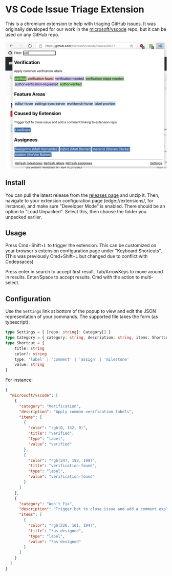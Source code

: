 # VS Code Issue Triage Extension

This is a chromium extension to help with triaging GitHub issues. It was originally developed for our work in the [microsoft/vscode](https://github.com/microsoft/vscode) repo, but it can be used on any GitHub repo.

![screenshot of extension popup](img/useage.png)

## Install

You can pull the latest release from the [releases page](https://github.com/microsoft/vscode-github-triage-extension/releases) and unzip it. Then, navigate to your extension configuration page (edge://extensions/, for instance), and make sure "Developer Mode" is enabled. There should be an option to "Load Unpacked". Select this, then choose the folder you unpacked earlier.

## Usage

Press Cmd+Shift+L to trigger the extension. This can be customized on your browser's extension configuration page under "Keyboard Shortcuts". (This was previously Cmd+Shift+L but changed due to conflict with Codepsaces)

Press enter in search to accept first result. Tab/ArrowKeys to move around in results. Enter/Space to accept results. Cmd with the action to multi-select.

## Configuration

Use the `Settings` link at bottom of the popup to view and edit the JSON representation of your commands. The supported file takes the form (as typescript):
```ts
type Settings = { [repo: string]: Category[] }
type Category = { category: string, description: string, items: Shortcut[] }
type Shortcut = {
	title: string
	color?: string
	type: 'label' | 'comment' | 'assign' | 'milestone'
	value: string
}
```

For instance:
```json
{
  "microsoft/vscode": [
    {
      "category": "Verification",
      "description": "Apply common verification labels",
      "items": [
        {
          "color": "rgb(0, 152, 0)",
          "title": "verified",
          "type": "label",
          "value": "verified"
        },
        {
          "color": "rgb(247, 198, 199)",
          "title": "verification-found",
          "type": "label",
          "value": "verification-found"
        }
      ]
    },
    {
      "category": "Won't Fix",
      "description": "Trigger bot to close issue and add a comment explaining why",
      "items": [
        {
          "color": "rgb(226, 161, 194)",
          "title": "*as-designed",
          "type": "label",
          "value": "*as-designed"
        }
      ]
    }
  ]
}
```
